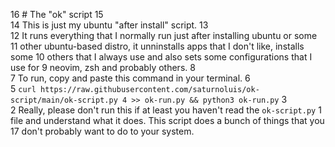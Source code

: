  16 # The "ok" script
 15  
 14 This is just my ubuntu "after install" script.
 13  
 12 It runs everything that I normally run just after installing ubuntu or some
 11 other ubuntu-based distro, it unninstalls apps that I don't like, installs some 
 10 others that I always use and also sets some configurations that I use for
  9 neovim, zsh and probably others.
  8  
  7 To run, copy and paste this command in your terminal.
  6  
  5 `curl https://raw.githubusercontent.com/saturnoluis/ok-script/main/ok-script.py
  4 >> ok-run.py && python3 ok-run.py`
  3  
  2 Really, please don't run this if at least you haven't read the `ok-script.py`
  1 file and understand what it does. This script does a bunch of things that you
17  don't probably want to do to your system.

